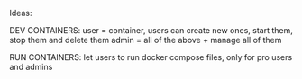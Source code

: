 Ideas:



DEV CONTAINERS:
user = container, users can create new ones, start them, stop them and delete them
admin = all of the above + manage all of them


RUN CONTAINERS:
let users to run docker compose files, only for pro users and admins